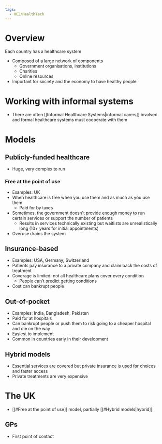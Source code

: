 ```yaml
---
tags:
  - HCI/HealthTech
---
```

# Overview
Each country has a healthcare system
- Composed of a large network of components
	- Government organisations, institutions
	- Charities
	- Online resources
- Important for society and the economy to have healthy people

# Working with informal systems
- There are often [[Informal Healthcare Systems|informal carers]] involved and formal healthcare systems must cooperate with them

# Models

## Publicly-funded healthcare
- Huge, very complex to run

### Free at the point of use
- Examples: UK
- When healthcare is free when you use them and as much as you use them
	- Paid for by taxes
- Sometimes, the government doesn't provide enough money to run certain services or support the number of patients
	- Results in services technically existing but waitlists are unrealistically long (10+ years for initial appointments)
- Overuse drains the system

## Insurance-based
- Examples: USA, Germany, Switzerland
- Patients pay insurance to a private company and claim back the costs of treatment
- Coverage is limited: not all healthcare plans cover every condition
	- People can't predict getting conditions 
- Cost can bankrupt people

## Out-of-pocket
- Examples: India, Bangladesh, Pakistan
- Paid for at hospitals
- Can bankrupt people or push them to risk going to a cheaper hospital and die on the way
- Easiest to implement
- Common in countries early in their development

## Hybrid models
- Essential services are covered but private insurance is used for choices and faster access
- Private treatments are very expensive

# The UK
- [[#Free at the point of use]] model, partially [[#Hybrid models|hybrid]]

## GPs
- First point of contact